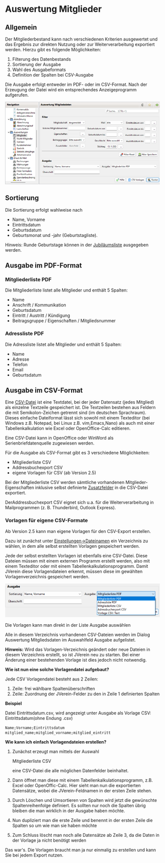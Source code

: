 # Auswertung Mitglieder

## Allgemein

Der Mitgliederbestand kann nach verschiedenen Kriterien ausgewertet und das Ergebnis zur direkten Nutzung oder zur Weiterverarbeitung exportiert werden. Hierzu gibt es folgende Möglichkeiten:

1. Filterung des Datenbestands
2. Sortierung der Ausgabe
3. Wahl des Ausgabeformats
4. Definition der Spalten bei CSV-Ausgabe

Die Ausgabe erfolgt entweder im PDF- oder im CSV-Format. Nach der Erzeugung der Datei wird ein entsprechendes Anzeigeprogramm aufgerufen.

![](../../v3.1.x/auswertungen/img/MitgliederView.png)

## Sortierung

Die Sortierung erfolgt wahlweise nach

* Name, Vorname
* Eintrittsdatum
* Geburtsdatum
* Geburtsmonat und -jahr (Geburtstagliste).

Hinweis: Runde Geburtstage können in der [Jubiläumsliste](jubilaen.md) ausgegeben werden.

## Ausgabe im PDF-Format

### Mitgliederliste PDF

Die Mitgliederliste listet alle Mitglieder und enthält 5 Spalten:

* Name
* Anschrift / Kommunikation
* Geburtsdatum
* Eintritt / Austritt / Kündigung
* Beitragsgruppe / Eigenschaften / Mitgliedsnummer

### Adressliste PDF

Die Adressliste listet alle Mitglieder und enthält 5 Spalten:

* Name
* Adresse
* Telefon
* Email
* Geburtsdatum

## Ausgabe im CSV-Format

Eine [CSV-Datei](http://de.wikipedia.org/wiki/CSV_\(Dateiformat\)) ist eine Textdatei, bei der jeder Datensatz (jedes Mitglied) als einzelne Textzeile gespeichert ist. Die Textzeilen bestehen aus Feldern die mit Semikolon-Zeichen getrennt sind (im deutschen Sprachraum). Dieses einfache Dateiformat lässt sich sowohl mit einem Texteditor (bei Windows z.B. Notepad, bei Linux z.B. vim,Emacs,Nano) als auch mit einer Tabellenkalkulation wie Excel oder OpenOffice-Calc editieren.

Eine CSV-Datei kann in OpenOffice oder WinWord als Serienbriefdatenquelle zugewiesen werden.

Für die Ausgabe als CSV-Format gibt es 3 verschiedene Möglichkeiten:

* Mitgliederliste CSV
* Addressbuchexport CSV
* eigene Vorlagen für CSV (ab Version 2.5)

Bei der Mitgliederliste CSV werden sämtliche vorhandenen Mitglieder-Eigenschaften inklusive selbst definierte [Zusatzfelder](../administration/mitglieder/felddefinition.md) in die CSV-Datei exportiert.

DerAddressbuchexport CSV eignet sich u.a. für die Weiterverarbeitung in Mailprogrammen (z. B. Thunderbird, Outlook Express).

### Vorlagen für eigene CSV-Formate

Ab Version 2.5 kann man eigene Vorlagen für den CSV-Export erstellen.

Dazu ist zunächst unter [Einstellungen->Dateinamen](../administration/einstellungen/dateinamen.md) ein Verzeichnis zu wählen, in dem alle selbst erstellten Vorlagen gespeichert werden.

Jede der selbst erstellten Vorlagen ist ebenfalls eine CSV-Datei. Diese Dateien müssen mit einem externen Programm erstellt werden, also mit einem Texteditor oder mit einem Tabellenkalkulationsprogramm. Damit JVerein diese Vorlagendateien erkennt, müssen diese im gewählten Vorlagenverzeichnis gespeichert werden.

![](../../v3.1.x/auswertungen/img/Ausgabe.png)

Die Vorlagen kann man direkt in der Liste Ausgabe auswählen

Alle in diesem Verzeichnis vorhandenen CSV-Dateien werden im Dialog Auswertung Mitgliedsdaten im Auswahlfeld Ausgabe aufgelistet.

**Hinweis:** Wird das Vorlagen-Verzeichnis geändert oder neue Dateien in diesem Verzeichnis erstellt, so ist JVerein neu zu starten. Bei einer Änderung einer bestehenden Vorlage ist dies jedoch nicht notwendig.

**Wie ist nun eine solche Vorlagendatei aufgebaut?**

Jede CSV Vorlagendatei besteht aus 2 Zeilen:

1. Zeile: frei wählbare Spaltenüberschriften
2. Zeile: Zuordnung der JVerein-Felder zu den in Zeile 1 definierten Spalten

**Beispiel**

Datei Eintrittsdatum.csv, wird angezeigt unter Ausgabe als Vorlage CSV: Eintrittsdatum(ohne Endung .csv)

```
Name;Vorname;Eintrittsdatum
mitglied_name;mitglied_vorname;mitglied_eintritt
```

**Wie kann ich einfach Vorlagendateien erstellen?**

1.  Zunächst erzeugt man mittels der Auswahl

    Mitgliederliste CSV

    eine CSV-Datei die alle möglichen Datenfelder beinhaltet.
2. Dann öffnet man diese mit einem Tabellenkalkulationsprogramm, z.B. Excel oder OpenOffic-Calc. Hier sieht man nun die exportierten Datensätze, wobei die JVerein-Feldnamen in der ersten Zeile stehen.
3. Durch Löschen und Umsortieren von Spalten wird jetzt die gewünschte Spaltenreihenfolge definiert. Es sollten nur noch die Spalten übrig bleiben die man wirklich in der Ausgabe haben möchte.
4. Nun dupliziert man die erste Zeile und benennt in der ersten Zeile die Spalten so um wie man sie haben möchte
5. Zum Schluss löscht man noch alle Datensätze ab Zeile 3, da die Daten in der Vorlage ja nicht benötigt werden

Das war's. Die Vorlagen braucht man ja nur einmalig zu erstellen und kann Sie bei jedem Export nutzen.
